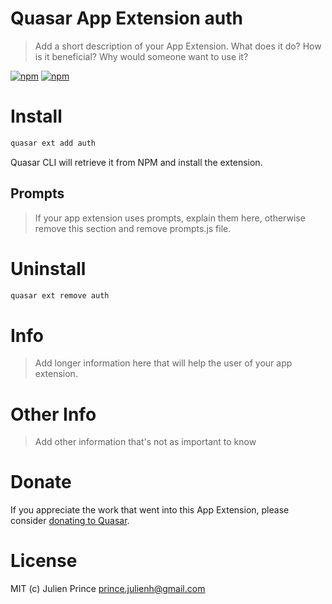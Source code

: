 # Quasar App Extension auth

> Add a short description of your App Extension. What does it do? How is it beneficial? Why would someone want to use it?

[![npm](https://img.shields.io/npm/v/quasar-app-extension-auth.svg?label=quasar-app-extension-auth)](https://www.npmjs.com/package/quasar-app-extension-auth)
[![npm](https://img.shields.io/npm/dt/quasar-app-extension-auth.svg)](https://www.npmjs.com/package/quasar-app-extension-auth)

# Install
```bash
quasar ext add auth
```
Quasar CLI will retrieve it from NPM and install the extension.

## Prompts

> If your app extension uses prompts, explain them here, otherwise remove this section and remove prompts.js file.

# Uninstall
```bash
quasar ext remove auth
```

# Info
> Add longer information here that will help the user of your app extension.

# Other Info
> Add other information that's not as important to know

# Donate
If you appreciate the work that went into this App Extension, please consider [donating to Quasar](https://donate.quasar.dev).

# License
MIT (c) Julien Prince <prince.julienh@gmail.com>
